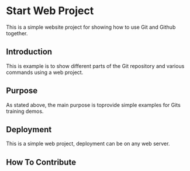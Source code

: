 # Start Web Project

This is a simple website project for showing how to use Git and Github together.

## Introduction

This is example is to show different parts of the Git repository and various commands using a web project.

## Purpose

As stated above, the main purpose is toprovide simple examples for Gits training demos.

## Deployment

This is a simple web project, deployment can be on any web server.

## How To Contribute
